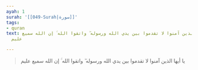 ```yaml
---
ayah: 1
surah: '[[049-Surah|سورة]]'
tags:
- quran
text: يا أيها الذين آمنوا لا تقدموا بين يدي الله ورسوله ۖ واتقوا الله ۚ إن الله سميع
  عليم

---
```

> يا أيها الذين آمنوا لا تقدموا بين يدي الله ورسوله ۖ واتقوا الله ۚ إن الله سميع عليم
